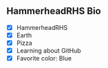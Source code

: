 ## HammerheadRHS Bio

- [x] HammerheadRHS
- [x] Earth
- [x] Pizza
- [x] Learning about GitHub
- [x] Favorite color: Blue
